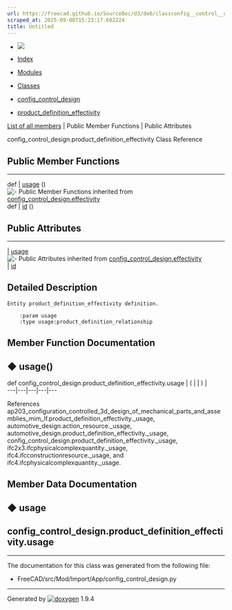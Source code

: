 ```yaml
---
url: https://freecad.github.io/SourceDoc/d3/de0/classconfig__control__design_1_1product__definition__effectivity.html
scraped_at: 2025-09-08T15:23:17.602224
title: Untitled
---
```


  * [ ![](https://www.freecad.org/svg/logo-freecad.svg) ](https://freecadweb.org "FreeCAD")
  * [Index](../../index.html "Index")
  * [Modules](../../modules.html "Modules list")
  * [Classes](../../annotated.html "Annotated list")

  * [config_control_design](../../d4/d07/namespaceconfig__control__design.html)
  * [product_definition_effectivity](../../d3/de0/classconfig__control__design_1_1product__definition__effectivity.html)

[List of all members](../../d1/d10/classconfig__control__design_1_1product__definition__effectivity-members.html) | Public Member Functions | Public Attributes

config_control_design.product_definition_effectivity Class Reference

##  Public Member Functions  
  
---  
def | [usage](../../d3/de0/classconfig__control__design_1_1product__definition__effectivity.html#ad7754f49ac13dc0530a4c5dfe987a515) ()  
![-](../../closed.png) Public Member Functions inherited from
[config_control_design.effectivity](../../d0/dac/classconfig__control__design_1_1effectivity.html)  
def | [id](../../d0/dac/classconfig__control__design_1_1effectivity.html#a0aea9126f3004147d4ba10bb657de736) ()  
  
##  Public Attributes  
  
---  
|
[usage](../../d3/de0/classconfig__control__design_1_1product__definition__effectivity.html#aaf14360b2bb1e115414cbc274b7e24ce)  
![-](../../closed.png) Public Attributes inherited from
[config_control_design.effectivity](../../d0/dac/classconfig__control__design_1_1effectivity.html)  
|
[id](../../d0/dac/classconfig__control__design_1_1effectivity.html#a0fb13b1bf16cef46bc87e16f870b2d01)  
  
## Detailed Description

    
    
    Entity product_definition_effectivity definition.
    
        :param usage
        :type usage:product_definition_relationship

## Member Function Documentation

## ◆ usage()

def config_control_design.product_definition_effectivity.usage  | ( | | ) |   
---|---|---|---|---  
  
References
ap203_configuration_controlled_3d_design_of_mechanical_parts_and_assemblies_mim_lf.product_definition_effectivity._usage,
automotive_design.action_resource._usage,
automotive_design.product_definition_effectivity._usage,
config_control_design.product_definition_effectivity._usage,
ifc2x3.ifcphysicalcomplexquantity._usage, ifc4.ifcconstructionresource._usage,
and ifc4.ifcphysicalcomplexquantity._usage.

## Member Data Documentation

## ◆ usage

config_control_design.product_definition_effectivity.usage  
---  
  
* * *

The documentation for this class was generated from the following file:

  * FreeCAD/src/Mod/Import/App/config_control_design.py

* * *

Generated by
[![doxygen](../../doxygen.svg)](https://www.doxygen.org/index.html) 1.9.4

